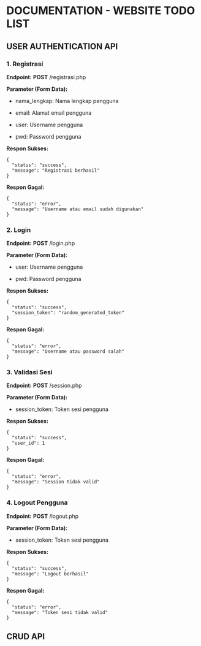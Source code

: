 # DOCUMENTATION - WEBSITE TODO LIST

## USER AUTHENTICATION API
### 1. Registrasi
**Endpoint:** **POST** /registrasi.php

**Parameter (Form Data):**

* nama_lengkap: Nama lengkap pengguna

* email: Alamat email pengguna

* user: Username pengguna

* pwd: Password pengguna

**Respon Sukses:**
```
{
  "status": "success",
  "message": "Registrasi berhasil"
}
```

**Respon Gagal:**
```
{
  "status": "error",
  "message": "Username atau email sudah digunakan"
}
```

### 2. Login
**Endpoint:** **POST** /login.php

**Parameter (Form Data):**

* user: Username pengguna

* pwd: Password pengguna

**Respon Sukses:**
```
{
  "status": "success",
  "session_token": "random_generated_token"
}
```

**Respon Gagal:**
```
{
  "status": "error",
  "message": "Username atau password salah"
}
```

### 3. Validasi Sesi

**Endpoint:** **POST** /session.php

**Parameter (Form Data):**

* session_token: Token sesi pengguna

**Respon Sukses:**
```
{
  "status": "success",
  "user_id": 1
}
```

**Respon Gagal:**
```
{
  "status": "error",
  "message": "Session tidak valid"
}
```

### 4. Logout Pengguna

**Endpoint:** **POST** /logout.php

**Parameter (Form Data):**

* session_token: Token sesi pengguna

**Respon Sukses:**
```
{
  "status": "success",
  "message": "Logout berhasil"
}
```

**Respon Gagal:**
```
{
  "status": "error",
  "message": "Token sesi tidak valid"
}
```

## CRUD API
